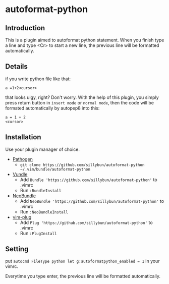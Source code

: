 # autoformat-python

## Introduction

This is a plugin aimed to autoformat python statement. When you finish type a line and type \<Cr\> to start a new line, the previous line will be formatted automatically.

## Details

if you write python file like that:

```
a =1+2<cursor>
```
that looks ulgy, right? Don't worry. With the help of this plugin, you simply press return button in `insert mode` or `normal mode`, then the code will be formated automatically by autopep8 into this:

```
a = 1 + 2
<cursor>
```

## Installation

Use your plugin manager of choice.

- [Pathogen](https://github.com/tpope/vim-pathogen)
  - `git clone https://github.com/sillybun/autoformat-python ~/.vim/bundle/autoformat-python`
- [Vundle](https://github.com/gmarik/vundle)
  - Add `Bundle 'https://github.com/sillybun/autoformat-python'` to .vimrc
  - Run `:BundleInstall`
- [NeoBundle](https://github.com/Shougo/neobundle.vim)
  - Add `NeoBundle 'https://github.com/sillybun/autoformat-python'` to .vimrc
  - Run `:NeoBundleInstall`
- [vim-plug](https://github.com/junegunn/vim-plug)
  - Add `Plug 'https://github.com/sillybun/autoformat-python'` to .vimrc
  - Run `:PlugInstall`

## Setting

put `autocmd FileType python let g:autoformatpython_enabled = 1` in your vimrc.

Everytime you type enter, the previous line will be formatted automatically.
